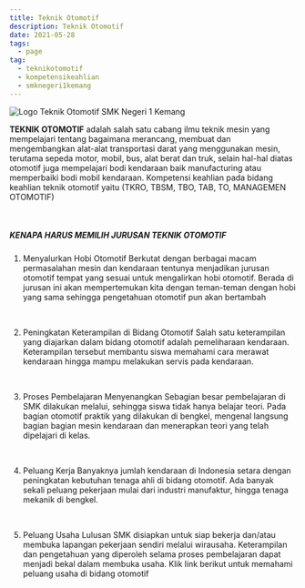 ```yaml
---
title: Teknik Otomotif
description: Teknik Otomotif
date: 2021-05-28
tags:
  - page
tag:
  - teknikotomotif
  - kompetensikeahlian
  - smknegeri1kemang
---
```

![Logo Teknik Otomotif SMK Negeri 1 Kemang](/upload/desain-tanpa-judul-2-.png "Logo Teknik Otomotif SMK Negeri 1 Kemang")



**TEKNIK OTOMOTIF** adalah salah satu cabang ilmu teknik mesin yang mempelajari tentang bagaimana merancang, membuat dan mengembangkan alat-alat transportasi darat yang menggunakan mesin, terutama sepeda motor, mobil, bus, alat berat dan truk, selain hal-hal diatas otomotif juga mempelajari bodi kendaraan baik manufacturing atau memperbaiki bodi mobil kendaraan. Kompetensi keahlian pada bidang keahlian teknik otomotif yaitu (TKRO, TBSM, TBO, TAB, TO, MANAGEMEN OTOMOTIF)

 

##### **KENAPA HARUS MEMILIH JURUSAN TEKNIK OTOMOTIF**

1. Menyalurkan Hobi Otomotif Berkutat dengan berbagai macam permasalahan mesin dan kendaraan tentunya menjadikan jurusan otomotif tempat yang sesuai untuk mengalirkan hobi otomotif. Berada di jurusan ini akan mempertemukan kita dengan teman-teman dengan hobi yang sama sehingga pengetahuan otomotif pun akan bertambah

 

2. Peningkatan Keterampilan di Bidang Otomotif Salah satu keterampilan yang diajarkan dalam bidang otomotif adalah pemeliharaan kendaraan. Keterampilan tersebut membantu siswa memahami cara merawat kendaraan hingga mampu melakukan servis pada kendaraan.

 

3. Proses Pembelajaran Menyenangkan Sebagian besar pembelajaran di SMK dilakukan melalui, sehingga siswa tidak hanya belajar teori. Pada bagian otomotif praktik yang dilakukan di bengkel, mengenal langsung bagian bagian mesin kendaraan dan menerapkan teori yang telah dipelajari di kelas.

 

4. Peluang Kerja Banyaknya jumlah kendaraan di Indonesia setara dengan peningkatan kebutuhan tenaga ahli di bidang otomotif. Ada banyak sekali peluang pekerjaan mulai dari industri manufaktur, hingga tenaga mekanik di bengkel.

 

5. Peluang Usaha Lulusan SMK disiapkan untuk siap bekerja dan/atau membuka lapangan pekerjaan sendiri melalui wirausaha. Keterampilan dan pengetahuan yang diperoleh selama proses pembelajaran dapat menjadi bekal dalam membuka usaha. Klik link berikut untuk memahami peluang usaha di bidang otomotif